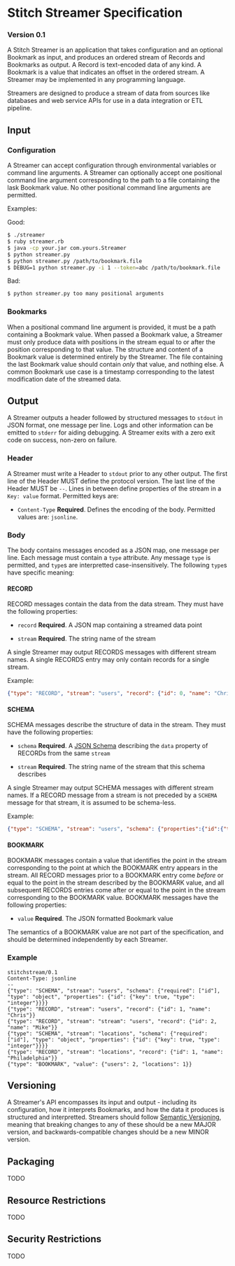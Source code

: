 # Stitch Streamer Specification
### Version 0.1

A Stitch Streamer is an application that takes configuration and an
optional Bookmark as input, and produces an ordered stream of Records
and Bookmarks as output. A Record is text-encoded data of any kind. A
Bookmark is a value that indicates an offset in the ordered stream. A
Streamer may be implemented in any programming language.

Streamers are designed to produce a stream of data from sources like
databases and web service APIs for use in a data integration or ETL
pipeline.

## Input

### Configuration

A Streamer can accept configuration through environmental variables or
command line arguments. A Streamer can optionally accept one positional
command line argument corresponding to the path to a file containing
the lask Bookmark value.  No other positional command line arguments
are permitted.

Examples:

Good:

```bash
$ ./streamer
$ ruby streamer.rb
$ java -cp your.jar com.yours.Streamer
$ python streamer.py
$ python streamer.py /path/to/bookmark.file
$ DEBUG=1 python streamer.py -i 1 --token=abc /path/to/bookmark.file
```

Bad:

```bash
$ python streamer.py too many positional arguments
```

### Bookmarks

When a positional command line argument is provided, it must be a path
containing a Bookmark value.  When passed a Bookmark value, a Streamer
must only produce data with positions in the stream equal to or after
the position corresponding to that value. The structure and content of
a Bookmark value is determined entirely by the Streamer.  The file
containing the last Bookmark value should contain *only* that value,
and nothing else. A common Bookmark use case is a timestamp
corresponding to the latest modification date of the streamed data.


## Output

A Streamer outputs a header followed by structured messages to
`stdout` in JSON format, one message per line. Logs and other
information can be emitted to `stderr` for aiding debugging. A
Streamer exits with a zero exit code on success, non-zero on failure.

### Header

A Streamer must write a Header to `stdout` prior to any other
output. The first line of the Header MUST define the protocol version.
The last line of the Header MUST be `--`.  Lines in between define
properties of the stream in a `Key: value` format.  Permitted keys
are:

 - `Content-Type` **Required**. Defines the encoding of the
   body. Permitted values are: `jsonline`.


### Body

The body contains messages encoded as a JSON map, one message per
line. Each message must contain a `type` attribute. Any message `type`
is permitted, and `type`s are interpretted case-insensitively. The
following `type`s have specific meaning:

#### RECORD

RECORD messages contain the data from the data stream. They must have
the following properties:

 - `record` **Required**. A JSON map containing a streamed data point

 - `stream` **Required**. The string name of the stream

A single Streamer may output RECORDS messages with different stream
names.  A single RECORDS entry may only contain records for a single
stream.

Example:

```json
{"type": "RECORD", "stream": "users", "record": {"id": 0, "name": "Chris"}}
```

#### SCHEMA

SCHEMA messages describe the structure of data in the stream. They
must have the following properties:
 
 - `schema` **Required**. A [JSON Schema][schema] describing the
   `data` property of RECORDs from the same `stream`

 - `stream` **Required**. The string name of the stream that this
   schema describes

A single Streamer may output SCHEMA messages with different stream
names.  If a RECORD message from a stream is not preceded by a
`SCHEMA` message for that stream, it is assumed to be schema-less.

Example:

```json
{"type": "SCHEMA", "stream": "users", "schema": {"properties":{"id":{"type":"integer"}}}, "record": {"id": 0, "name": "Chris"}}
```

#### BOOKMARK

BOOKMARK messages contain a value that identifies the point in the
stream corresponding to the point at which the BOOKMARK entry appears
in the stream.  All RECORD messages prior to a BOOKMARK entry come
*before* or equal to the point in the stream described by the BOOKMARK
value, and all subsequent RECORDS entries come after or equal to the
point in the stream corresponding to the BOOKMARK value. BOOKMARK
messages have the following properties:

 - `value` **Required**. The JSON formatted Bookmark value

The semantics of a BOOKMARK value are not part of the specification,
and should be determined independently by each Streamer.

### Example

```
stitchstream/0.1
Content-Type: jsonline
--
{"type": "SCHEMA", "stream": "users", "schema": {"required": ["id"], "type": "object", "properties": {"id": {"key": true, "type": "integer"}}}}
{"type": "RECORD", "stream": "users", "record": {"id": 1, "name": "Chris"}}
{"type": "RECORD", "stream": "stream": "users", "record": {"id": 2, "name": "Mike"}}
{"type": "SCHEMA", "stream": "locations", "schema": {"required": ["id"], "type": "object", "properties": {"id": {"key": true, "type": "integer"}}}}
{"type": "RECORD", "stream": "locations", "record": {"id": 1, "name": "Philadelphia"}}
{"type": "BOOKMARK", "value": {"users": 2, "locations": 1}}
```

## Versioning

A Streamer's API encompasses its input and output - including its
configuration, how it interprets Bookmarks, and how the data it
produces is structured and interpretted. Streamers should follow
[Semantic Versioning](semver), meaning that breaking changes to any of
these should be a new MAJOR version, and backwards-compatible changes
should be a new MINOR version.

## Packaging

TODO

## Resource Restrictions

TODO

## Security Restrictions

TODO

[schema]: http://json-schema.org/ "JSON Schema"
[semver]: http://semver.org/ "Semantic Versioning"